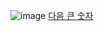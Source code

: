 ![image](https://github.com/koreaIT-study/programmers/assets/92290312/a616e57e-d521-4209-9d41-77b67e11d1fa) [다음 큰 숫자](https://school.programmers.co.kr/learn/courses/30/lessons/12911)
